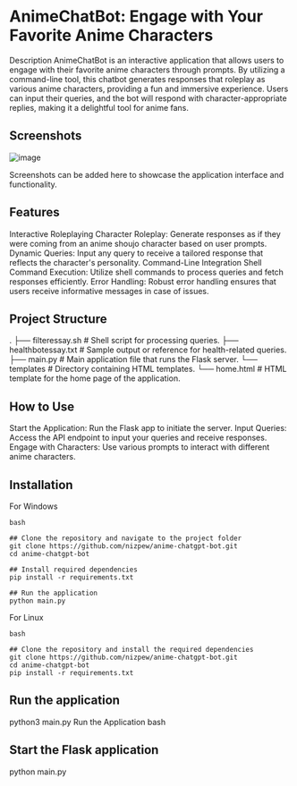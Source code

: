 #  AnimeChatBot: Engage with Your Favorite Anime Characters
Description
AnimeChatBot is an interactive application that allows users to engage with their favorite anime characters through prompts. By utilizing a command-line tool, this chatbot generates responses that roleplay as various anime characters, providing a fun and immersive experience. Users can input their queries, and the bot will respond with character-appropriate replies, making it a delightful tool for anime fans.


## Screenshots
![image](https://github.com/user-attachments/assets/c1947898-0ed8-4a9d-b5b0-66ec86412691)

Screenshots can be added here to showcase the application interface and functionality.




##  Features
Interactive Roleplaying
Character Roleplay: Generate responses as if they were coming from an anime shoujo character based on user prompts.
Dynamic Queries: Input any query to receive a tailored response that reflects the character's personality.
Command-Line Integration
Shell Command Execution: Utilize shell commands to process queries and fetch responses efficiently.
Error Handling: Robust error handling ensures that users receive informative messages in case of issues.

## Project Structure

.
├── filteressay.sh         # Shell script for processing queries.
├── healthbotessay.txt     # Sample output or reference for health-related queries.
├── main.py                # Main application file that runs the Flask server.
└── templates              # Directory containing HTML templates.
    └── home.html          # HTML template for the home page of the application.
## How to Use
Start the Application: Run the Flask app to initiate the server.
Input Queries: Access the API endpoint to input your queries and receive responses.
Engage with Characters: Use various prompts to interact with different anime characters.

## Installation
For Windows

    bash
    
    ## Clone the repository and navigate to the project folder
    git clone https://github.com/nizpew/anime-chatgpt-bot.git
    cd anime-chatgpt-bot
    
    ## Install required dependencies
    pip install -r requirements.txt
    
    ## Run the application
    python main.py
For Linux
  
    bash
    
    ## Clone the repository and install the required dependencies
    git clone https://github.com/nizpew/anime-chatgpt-bot.git
    cd anime-chatgpt-bot
    pip install -r requirements.txt

## Run the application
python3 main.py
Run the Application
bash

## Start the Flask application
python main.py
